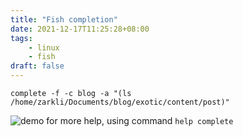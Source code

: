 ```yaml
---
title: "Fish completion"
date: 2021-12-17T11:25:28+08:00
tags:
    - linux
    - fish
draft: false
---
```


```fish
complete -f -c blog -a "(ls /home/zarkli/Documents/blog/exotic/content/post)"
```

![demo](https://s2.loli.net/2021/12/17/VtkjurgdsCKA8Ta.png)
for more help, using command `help complete`
